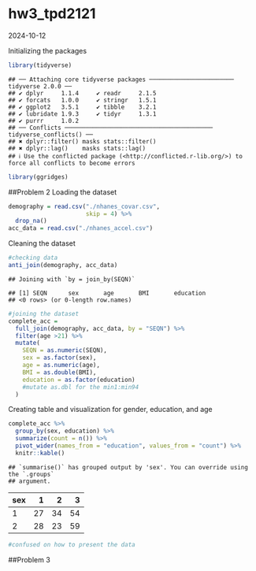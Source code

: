 hw3_tpd2121
================
2024-10-12

Initializing the packages

``` r
library(tidyverse)
```

    ## ── Attaching core tidyverse packages ──────────────────────── tidyverse 2.0.0 ──
    ## ✔ dplyr     1.1.4     ✔ readr     2.1.5
    ## ✔ forcats   1.0.0     ✔ stringr   1.5.1
    ## ✔ ggplot2   3.5.1     ✔ tibble    3.2.1
    ## ✔ lubridate 1.9.3     ✔ tidyr     1.3.1
    ## ✔ purrr     1.0.2     
    ## ── Conflicts ────────────────────────────────────────── tidyverse_conflicts() ──
    ## ✖ dplyr::filter() masks stats::filter()
    ## ✖ dplyr::lag()    masks stats::lag()
    ## ℹ Use the conflicted package (<http://conflicted.r-lib.org/>) to force all conflicts to become errors

``` r
library(ggridges)
```

\##Problem 2 Loading the dataset

``` r
demography = read.csv("./nhanes_covar.csv", 
                      skip = 4) %>% 
  drop_na()
acc_data = read.csv("./nhanes_accel.csv")
```

Cleaning the dataset

``` r
#checking data
anti_join(demography, acc_data)
```

    ## Joining with `by = join_by(SEQN)`

    ## [1] SEQN      sex       age       BMI       education
    ## <0 rows> (or 0-length row.names)

``` r
#joining the dataset
complete_acc = 
  full_join(demography, acc_data, by = "SEQN") %>% 
  filter(age >21) %>% 
  mutate(
    SEQN = as.numeric(SEQN),
    sex = as.factor(sex),
    age = as.numeric(age),
    BMI = as.double(BMI),
    education = as.factor(education)
    #mutate as.dbl for the min1:min94
  )
```

Creating table and visualization for gender, education, and age

``` r
complete_acc %>% 
  group_by(sex, education) %>% 
  summarize(count = n()) %>% 
  pivot_wider(names_from = "education", values_from = "count") %>% 
  knitr::kable()
```

    ## `summarise()` has grouped output by 'sex'. You can override using the `.groups`
    ## argument.

| sex |   1 |   2 |   3 |
|:----|----:|----:|----:|
| 1   |  27 |  34 |  54 |
| 2   |  28 |  23 |  59 |

``` r
#confused on how to present the data
```

\##Problem 3

